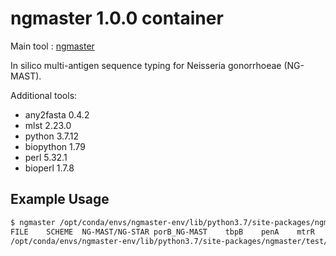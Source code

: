 # ngmaster 1.0.0 container

Main tool : [ngmaster](https://github.com/MDU-PHL/ngmaster)

In silico multi-antigen sequence typing for Neisseria gonorrhoeae (NG-MAST).

Additional tools:

- any2fasta 0.4.2
- mlst 2.23.0
- python 3.7.12
- biopython 1.79
- perl 5.32.1
- bioperl 1.7.8

## Example Usage

```bash
$ ngmaster /opt/conda/envs/ngmaster-env/lib/python3.7/site-packages/ngmaster/test/test.fa
FILE    SCHEME  NG-MAST/NG-STAR porB_NG-MAST    tbpB    penA    mtrR    porB_NG-STAR    ponA    gyrA    parC    23S
/opt/conda/envs/ngmaster-env/lib/python3.7/site-packages/ngmaster/test/test.fa  ngmaSTar        4186/231        2569    241     23      42      100     100     10      2       100
```
